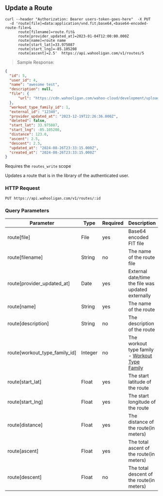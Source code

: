 ## Update a Route

```shell
curl --header "Authorization: Bearer users-token-goes-here"  -X PUT
  -d 'route[file]=data:application/vnd.fit;base64,<base64-encoded-route-file>&
      route[filename]=route.fit&
      route[provider_updated_at]=2023-01-04T12:00:00.000Z
      route[name]=route name
      route[start_lat]=33.975087
      route[start_lng]=-85.105208
      route[ascent]=2.5'  https://api.wahooligan.com/v1/routes/5
```

> Sample Response:

```json
{
  "id": 5,
  "user_id": 4,
  "name": "awesome test",
  "description": null,
  "file": {
      "url": "https://cdn.wahooligan.com/wahoo-cloud/development/uploads/route/file/qRTvc2KTqb-YV6_gxUuB-A/testfile.fit"
  },
  "workout_type_family_id": 1,
  "external_id": "12340",
  "provider_updated_at": "2023-12-19T22:26:36.000Z",
  "deleted": false,
  "start_lat": 33.975087,
  "start_lng": -85.105208,
  "distance": 123.0,
  "ascent": 2.5,
  "descent": 2.5,
  "updated_at": "2024-08-26T23:33:15.000Z",
  "created_at": "2024-08-26T23:33:15.000Z"
}
```

Requires the `routes_write` scope

Updates a route that is in the library of the authenticated user.

### HTTP Request

`PUT https://api.wahooligan.com/v1/routes/:id`

### Query Parameters

Parameter                            | Type   | Required  | Description
---------                            | ----   | --------  | -----------
route[file]                          | File   | yes       | Base64 encoded FIT file
route[filename]                      | String | no        | The name of the route file
route[provider_updated_at]           | Date   | yes       | External date/time the file was updated externally
route[name]                          | String | yes       | The name of the route
route[description]                   | String | no        | The description of the route
route[workout_type_family_id]        | Integer| no        | The workout type family - [Workout Type Family](#workout-type-family)
route[start_lat]                     | Float  | yes       | The start latitude of the route
route[start_lng]                     | Float  | yes       | The start longitude of the route
route[distance]                      | Float  | yes       | The distance of the route(in meters)
route[ascent]                        | Float  | yes       | The total ascent of the route(in meters)
route[descent]                       | Float  | no        | The total descent of the route(in meters)
